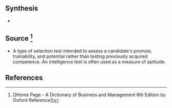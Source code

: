 ## Synthesis
- 
## Source [^1]
- A type of selection test intended to assess a candidate's promise, trainability, and potential rather than testing previously acquired competence. An intelligence test is often used as a measure of aptitude.
## References

[^1]: [[Home Page - A Dictionary of Business and Management 6th Edition by Oxford Reference]]